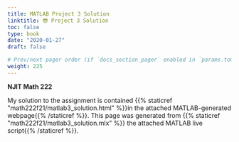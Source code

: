 ```yaml
---
title: MATLAB Project 3 Solution
linktitle: 😎 Project 3 Solution  
toc: false
type: book
date: "2020-01-27"
draft: false

# Prev/next pager order (if `docs_section_pager` enabled in `params.toml`)
weight: 225
---
```



__NJIT Math 222__

My solution to the assignment is contained {{% staticref "math222f21/matlab3_solution.html" %}}in the attached MATLAB-generated webpage{{% /staticref %}}. This page was generated from {{% staticref "math222f21/matlab3_solution.mlx" %}} the attached MATLAB live script{{% /staticref %}}. 


